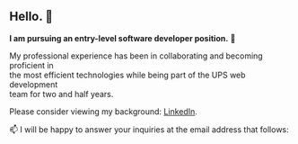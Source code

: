 ## Hello. 👋

**I am pursuing an entry-level software developer position.** 🚀

My professional experience has been in collaborating and becoming proficient in<br>
the most efficient technologies while being part of the UPS web development<br>
team for two and half years.

Please consider viewing my background: <a href=''>LinkedIn</a>.

📫 I will be happy to answer your inquiries at the email address that follows:<br>
   
<!--
**gurbanoglu/gurbanoglu** is a ✨ _special_ ✨ repository because its `README.md` (this file) appears on your GitHub profile.

Here are some ideas to get you started:

- 🔭 I’m currently working on b
- 📫 How to reach me: dennisgurban44@gmail.com
-->
